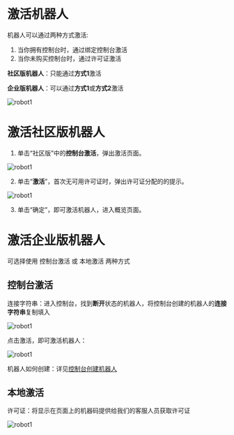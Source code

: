 # 激活机器人

机器人可以通过两种方式激活:
1. 当你拥有控制台时，通过绑定控制台激活
2. 当你未购买控制台时，通过许可证激活

**社区版机器人**：只能通过**方式1**激活

**企业版机器人**：可以通过**方式1**或**方式2**激活

![robot1](https://docimages.blob.core.chinacloudapi.cn/images/Robot/ActiveRobot-0.png)


# 激活社区版机器人
1. 单击“社区版”中的**控制台激活**，弹出激活页面。

![robot1](https://docimages.blob.core.chinacloudapi.cn/images/Robot/RobotActive20201230.png)

2. 单击“**激活**”，首次无可用许可证时，弹出许可证分配的的提示。

![robot1](https://docimages.blob.core.chinacloudapi.cn/images/Robot/robotlicense20201230.png)

3. 单击“确定”，即可激活机器人，进入概览页面。


# 激活企业版机器人
可选择使用 控制台激活 或 本地激活 两种方式

## 控制台激活

连接字符串：进入控制台，找到**断开**状态的机器人，将控制台创建的机器人的**连接字符串**复制填入

![robot1](https://docimages.blob.core.chinacloudapi.cn/images/Robot/getrobotconnectionstring.png)


点击激活，即可激活机器人：

![robot1](https://docimages.blob.core.chinacloudapi.cn/images/Robot/activebyconsole2-N-1.png)

机器人如何创建：详见[控制台创建机器人](..\Console\robot\manageRobot.md?_v=v2020.4)

## 本地激活

许可证：将显示在页面上的机器码提供给我们的客服人员获取许可证

![robot1](https://docimages.blob.core.chinacloudapi.cn/images/Robot/activebylocal-N-1.png)